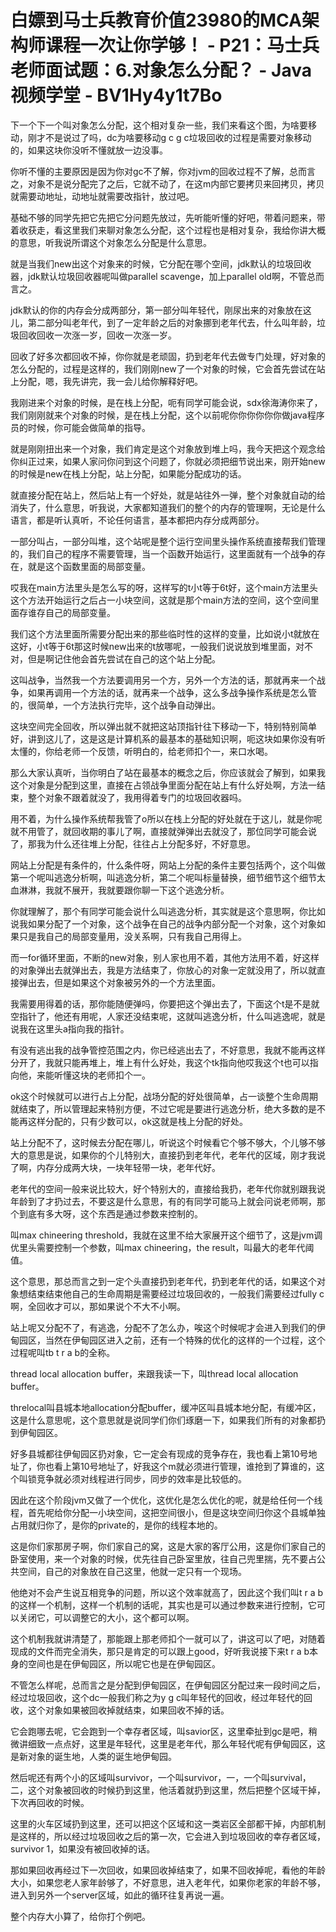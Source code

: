 # 白嫖到马士兵教育价值23980的MCA架构师课程一次让你学够！ - P21：马士兵老师面试题：6.对象怎么分配？ - Java视频学堂 - BV1Hy4y1t7Bo

下一个下一个叫对象怎么分配，这个相对复杂一些，我们来看这个图，为啥要移动，刚才不是说过了吗，dc为啥要移动g c g c垃圾回收的过程是需要对象移动的，如果这块你没听不懂就放一边没事。

你听不懂的主要原因是因为你对gc不了解，你对jvm的回收过程不了解，总而言之，对象不是说分配完了之后，它就不动了，在这m内部它要拷贝来回拷贝，拷贝就需要动地址，动地址就需要改指针，放过吧。

基础不够的同学先把它先把它分问题先放过，先听能听懂的好吧，带着问题来，带着收获走，看这里我们来聊对象怎么分配，这个过程也是相对复杂，我给你讲大概的意思，听我说所谓这个对象怎么分配是什么意思。

就是当我们new出这个对象来的时候，它分配在哪个空间，jdk默认的垃圾回收器，jdk默认垃圾回收器呢叫做parallel scavenge，加上parallel old啊，不管总而言之。

jdk默认的你的内存会分成两部分，第一部分叫年轻代，刚尿出来的对象放在这儿，第二部分叫老年代，到了一定年龄之后的对象挪到老年代去，什么叫年龄，垃圾回收回收一次涨一岁，回收一次涨一岁。

回收了好多次都回收不掉，你你就是老顽固，扔到老年代去做专门处理，好对象的怎么分配的，过程是这样的，我们刚刚new了一个对象的时候，它会首先尝试在站上分配，嗯，我先讲完，我一会儿给你解释好吧。

我刚进来个对象的时候，是在栈上分配，呃有同学可能会说，sdx徐海涛你来了，我们刚刚就来个对象的时候，是在栈上分配，这个以前呢你你你你你你做java程序员的时候，你可能会做简单的指导。

就是刚刚扭出来一个对象，我们肯定是这个对象放到堆上吗，我今天把这个观念给你纠正过来，如果人家问你问到这个问题了，你就必须把细节说出来，刚开始new的时候是new在栈上分配，站上分配，如果能分配成功的话。

就直接分配在站上，然后站上有一个好处，就是站往外一弹，整个对象就自动的给消失了，什么意思，听我说，大家都知道我们的整个的内存的管理啊，无论是什么语言，都是听认真听，不论任何语言，基本都把内存分成两部分。

一部分叫占，一部分叫堆，这个站呢是整个运行空间里头操作系统直接帮我们管理的，我们自己的程序不需要管理，当一个函数开始运行，这里面就有一个战争的存在，就是这个函数里面的局部变量。

哎我在main方法里头是怎么写的呀，这样写的t小t等于6t好，这个main方法里头这个方法开始运行之后占一小块空间，这就是那个main方法的空间，这个空间里面存谁存自己的局部变量。

我们这个方法里面所需要分配出来的那些临时性的这样的变量，比如说小t就放在这好，小t等于6t那这时候new出来的t放哪呢，一般我们说说放到堆里面，对不对，但是啊记住他会首先尝试在自己的这个站上分配。

这叫战争，当然我一个方法要调用另一个方，另外一个方法的话，那就再来一个战争，如果再调用一个方法的话，就再来一个战争，这么多战争操作系统是怎么管的，很简单，一个方法执行完毕，这个战争自动弹出。

这块空间完全回收，所以弹出就不就把这站顶指针往下移动一下，特别特别简单好，讲到这儿了，这是这是计算机系的最基本的基础知识啊，呃这块如果你没有听太懂的，你给老师一个反馈，听明白的，给老师扣个一，来口水喝。

那么大家认真听，当你明白了站在最基本的概念之后，你应该就会了解到，如果我这个对象是分配到这里，直接在占领战争里面分配在站上有什么好处啊，方法一结束，整个对象不跟着就没了，我用得着专门的垃圾回收器吗。

用不着，为什么操作系统帮我管了o所以在栈上分配的好处就在于这儿，就是你呢就不用管了，就回收期的事儿了啊，直接就弹弹出去就没了，那位同学可能会说了，那我为什么还往堆上分配，往往占上分配多好，不好意思。

网站上分配是有条件的，什么条件呀，网站上分配的条件主要包括两个，这个叫做第一个呢叫逃逸分析啊，叫逃逸分析，第二个呢叫标量替换，细节细节这个细节太血淋淋，我就不展开，我就要跟你聊一下这个逃逸分析。

你就理解了，那个有同学可能会说什么叫逃逸分析，其实就是这个意思啊，你比如说我如果分配了一个对象，这个战争在自己的战争内部分配一个对象，这个对象如果只是我自己的局部变量用，没关系啊，只有我自己用得上。

而一for循环里面，不断的new对象，别人家也用不着，其他方法用不着，好这样的对象弹出去就弹出去，我是方法结束了，你放心的对象一定就没用了，所以就直接弹出去，但是如果这个对象被另外的一个方法里面。

我需要用得着的话，那你能随便弹吗，你要把这个弹出去了，下面这个t是不是就空指针了，他还有用呢，人家还没结束呢，这就叫逃逸分析，什么叫逃逸呢，就是说我在这里头a指向我的指针。

有没有逃出我的战争管控范围之内，你已经逃出去了，不好意思，我就不能再这样分开了，我就只能再堆上，堆上有什么好处，我这个tk指向他哎我这个t也可以指向他，来能听懂这块的老师扣个一。

ok这个时候就可以进行占上分配，战场分配的好处很简单，占一谈整个生命周期就结束了，所以管理起来特别方便，不过它呢是要进行逃逸分析，绝大多数的是不能再这样分配的，只有少数可以，ok这就是栈上分配的好处。

站上分配不了，这时候去分配在哪儿，听说这个时候看它个够不够大，个儿够不够大的意思是说，如果你的个儿特别大，直接扔到老年代，老年代的区域，刚才我说了啊，内存分成两大块，一块年轻带一块，老年代好。

老年代的空间一般来说比较大，好个特别大的，直接给我扔，老年代你就别跟我说年龄到了才扔过去，不要这是什么意思，有的有同学可能马上就会问说老师啊，那个到底有多大呀，这个东西是通过参数来控制的。

叫max chineering threshold，我就在这里不给大家展开这个细节了，这是jvm调优里头需要控制一个参数，叫max chineering，the result，叫最大的老年代阈值。

这个意思，那总而言之到一定个头直接扔到老年代，扔到老年代的话，如果这个对象想结束结束他自己的生命周期是需要经过垃圾回收的，一般我们需要经过fully c啊，全回收才可以，那如果说个不大不小啊。

站上呢又分配不了，有逃逸，分配不了怎么办，唉这个时候呢才会进入到我们的伊甸园区，当然在伊甸园区进入之前，还有一个特殊的优化的这样的一个过程，这个过程呢叫tb t r a b的全称。

thread local allocation buffer，来跟我读一下，叫thread local allocation buffer。

threlocal叫县城本地allocation分配buffer，缓冲区叫县城本地分配，有缓冲区，这是什么意思呢，这个意思就是说同学们你们琢磨一下，如果我们所有的对象都扔到伊甸园区。

好多县城都往伊甸园区扔对象，它一定会有现成的竞争存在，我也看上第10号地址了，你也看上第10号地址了，好我这个m就必须进行管理，谁抢到了算谁的，这个叫锁竞争就必须对线程进行同步，同步的效率是比较低的。

因此在这个阶段jvm又做了一个优化，这优化是怎么优化的呢，就是给任何一个线程，首先呢给你分配一小块空间，这把空间很小，但是这块空间归你这个县城单独占用就归你了，是你的private的，是你的线程本地的。

这是你们家那房子啊，你们家自己的窝，这是大家的客厅公用，这是你们家自己的卧室使用，来一个对象的时候，优先往自己卧室里放，往自己兜里揣，先不要占公共空间，自己的对象放在自己这里，他就一定只有一个现场。

他绝对不会产生说互相竞争的问题，所以这个效率就高了，因此这个我们叫t r a b的这样一个机制，这样一个机制的话呢，其实也是可以通过参数来进行控制，它可以关闭它，可以调整它的大小，这个都可以啊。

这个机制我就讲清楚了，那能跟上那老师扣个一就可以了，讲这可以了吧，对随着现成的文件而完全消失，那只是肯定的可以跟上good，好听我说接下来t r a b本身的空间也是在伊甸园区，所以呢它也是在伊甸园区。

不管怎么样呢，总而言之是分配到伊甸园区，在伊甸园区分配过来一段时间之后，经过垃圾回收，这个dc一般我们称之为y g c叫年轻代的回收，经过年轻代的回收，这个对象如果被回收掉就结束，如果回收不掉的话。

它会跑哪去呢，它会跑到一个幸存者区域，叫savior区，这里牵扯到gc是吧，稍微讲细致一点点好，这里是年轻代，这里是老年代，那么年轻代呢有伊甸园区，这是新对象的诞生地，人类的诞生地伊甸园。

然后呢还有两个小的区域叫survivor，一个叫survivor，一，一个叫survival，二，这个对象被回收的时候扔到这里，他活着就扔到这里，然后把整个区域干掉，下次再回收的时候。

这里的火车区域扔到这里，还可以把这个区域和这一类岩区全部都干掉，内部机制是这样的，所以经过垃圾回收之后的第一次，它会进入到垃圾回收的幸存者区域，survivor 1，如果没有被回收掉的话。

那如果回收再经过下一次回收，如果回收掉结束了，如果不回收掉呢，看他的年龄大小，如果您老人家年龄够了，不好意思，进入老年代，如果你老家的年龄不够，进入到另外一个server区域，如此的循环往复再说一遍。

整个内存大小算了，给你打个例吧。